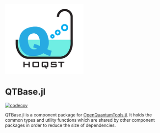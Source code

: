 <img src="assets/logo.jpg" width="256"/>

# QTBase.jl

[![codecov](https://codecov.io/gh/USCqserver/QTBase.jl/branch/master/graph/badge.svg)](https://codecov.io/gh/USCqserver/QTBase.jl)

QTBase.jl is a component package for [OpenQuantumTools.jl](https://github.com/USCqserver/OpenQuantumTools.jl). It holds the
common types and utility functions which are shared by other component packages
in order to reduce the size of dependencies.
